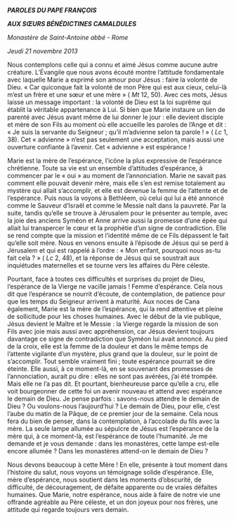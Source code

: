 ***PAROLES DU PAPE FRANÇOIS***

***AUX SŒURS BÉNÉDICTINES CAMALDULES***

*Monastère de Saint-Antoine abbé - Rome*

*Jeudi 21 novembre 2013*

Nous contemplons celle qui a connu et aimé Jésus comme aucune autre créature. L’Évangile que nous avons écouté montre l’attitude fondamentale avec laquelle Marie a exprimé son amour pour Jésus : faire la volonté de Dieu. « Car quiconque fait la volonté de mon Père qui est aux cieux, celui-là m’est un frère et une sœur et une mère » ( *Mt* 12, 50). Avec ces mots, Jésus laisse un message important : la volonté de Dieu est la loi suprême qui établit la véritable appartenance à Lui. Si bien que Marie instaure un lien de parenté avec Jésus avant même de lui donner le jour : elle devient disciple et mère de son Fils au moment où elle accueille les paroles de l’Ange et dit : « Je suis la servante du Seigneur ; qu’il m’advienne selon ta parole ! » ( *Lc* 1, 38). Cet « advienne » n’est pas seulement une acceptation, mais aussi une ouverture confiante à l’avenir. Cet « advienne » est espérance !

Marie est la mère de l’espérance, l’icône la plus expressive de l’espérance chrétienne. Toute sa vie est un ensemble d’attitudes d’espérance, à commencer par le « oui » au moment de l’annonciation. Marie ne savait pas comment elle pouvait devenir mère, mais elle s’en est remise totalement au mystère qui allait s’accomplir, et elle est devenue la femme de l’attente et de l’espérance. Puis nous la voyons à Bethléem, où celui qui lui a été annoncé comme le Sauveur d’Israël et comme le Messie naît dans la pauvreté. Par la suite, tandis qu’elle se trouve à Jérusalem pour le présenter au temple, avec la joie des anciens Syméon et Anne arrive aussi la promesse d’une épée qui allait lui transpercer le cœur et la prophétie d’un signe de contradiction. Elle se rend compte que la mission et l’identité même de ce Fils dépassent le fait qu’elle soit mère. Nous en venons ensuite à l’épisode de Jésus qui se perd à Jérusalem et qui est rappelé à l’ordre : « Mon enfant, pourquoi nous as-tu fait cela ? » ( *Lc* 2, 48), et la réponse de Jésus qui se soustrait aux inquiétudes maternelles et se tourne vers les affaires du Père céleste.

Pourtant, face à toutes ces difficultés et surprises du projet de Dieu, l’espérance de la Vierge ne vacille jamais ! Femme d’espérance. Cela nous dit que l’espérance se nourrit d’écoute, de contemplation, de patience pour que les temps du Seigneur arrivent à maturité. Aux noces de Cana également, Marie est la mère de l’espérance, qui la rend attentive et pleine de sollicitude pour les choses humaines. Avec le début de la vie publique, Jésus devient le Maître et le Messie : la Vierge regarde la mission de son Fils avec joie mais aussi avec appréhension, car Jésus devient toujours davantage ce signe de contradiction que Syméon lui avait annoncé. Au pied de la croix, elle est la femme de la douleur et dans le même temps de l’attente vigilante d’un mystère, plus grand que la douleur, sur le point de s’accomplir. Tout semble vraiment fini ; toute espérance pourrait se dire éteinte. Elle aussi, à ce moment-là, en se souvenant des promesses de l’annonciation, aurait pu dire : elles ne sont pas avérées, j’ai été trompée. Mais elle ne l’a pas dit. Et pourtant, bienheureuse parce qu’elle a cru, elle voit bourgeonner de cette foi un avenir nouveau et attend avec espérance le demain de Dieu. Je pense parfois : savons-nous attendre le demain de Dieu ? Ou voulons-nous l’aujourd’hui ? Le demain de Dieu, pour elle, c’est l’aube du matin de la Pâque, de ce premier jour de la semaine. Cela nous fera du bien de penser, dans la contemplation, à l’accolade du fils avec la mère. La seule lampe allumée au sépulcre de Jésus est l’espérance de la mère qui, à ce moment-là, est l’espérance de toute l’humanité. Je me demande et je vous demande : dans les monastères, cette lampe est-elle encore allumée ? Dans les monastères attend-on le demain de Dieu ?

Nous devons beaucoup à cette Mère ! En elle, présente à tout moment dans l’histoire du salut, nous voyons un témoignage solide d’espérance. Elle, mère d’espérance, nous soutient dans les moments d’obscurité, de difficulté, de découragement, de défaite apparente ou de vraies défaites humaines. Que Marie, notre espérance, nous aide à faire de notre vie une offrande agréable au Père céleste, et un don joyeux pour nos frères, une attitude qui regarde toujours vers demain.